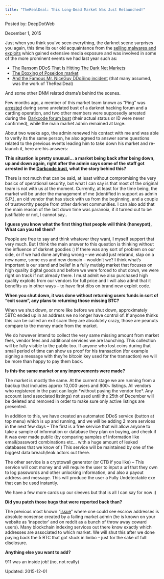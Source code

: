 ```yaml
---
title: "TheRealDeal: This Long-Dead Market Was Just Relaunched!"
---
```


Posted by: DeepDotWeb 

<span>December 1, 2015</span>

<p>Just when you think you&#8217;ve seen everything, the darknet scene surprises you again, this time its our old acquaintance from the <a href="#">selling malwares and exploits</a> which gained extensive media exposure and was involved in some of the more prominent events we had last year such as:</p>
<ul>
<li class="post-box-title"><a title="Permalink to TRD Admin On The Ransom DDoS That Is Hitting The Dark Net Markets" href="
/2015/05/11/this-is-the-ransom-ddos-that-is-hitting-the-dark-net-markets/" rel="bookmark">The Ransom DDoS That Is Hitting The Dark Net Markets</a></li>
<li class="post-box-title"><a title="Permalink to Poseidon Market Doxxed: Hosting Location Revealed" href="
/2015/06/02/poseidon-market-doxxed-hosting-location-revealed/" rel="bookmark">The Doxxing of Poseidon market</a></li>
<li class="post-box-title"><a title="Permalink to Meet The Market Admin Who Was Responsible For the Ddos Attacks" href="
/2015/05/31/meet-the-market-admin-who-was-responsible-for-the-ddos-attacks/" rel="bookmark">And the Famous Mr. NiceGuy DDoSing incident</a> (that many assumed, was the work of TheRealDeal)</li>
</ul>
<p>And some other DNM related drama&#8217;s behind the scenes.</p>
<p>Few months ago, a member of this market team known as &#8220;Ping&#8221; was <a href="https://www.threatstream.com/blog/hell-forum-administrator-arrested-and-charged-for-credit-card-skimming">arrested</a> during some unrelated bust of a darknet hacking forum and a carding operation, and two other members were supposedly arrested during the  <a href="https://gir.pub/deepdotweb/2015/07/15/darkode-com-seized-by-cross-borders-task-force/">Darkcode forum bust</a> (their actual status or ID were never confirmed), while the main market admin remained at large.</p>
<p>About two weeks ago, the admin renewed his contact with me and was able to verify its the same person, he also agreed to answer some questions related to the previous events leading him to take down his market and re-launch it, here are his answers:</p>
<p><strong>This situation is pretty unusual&#8230; a market being back after being down, up and down again, right after the admin says some of the staff got arrested in the <a href="https://gir.pub/deepdotweb/2015/07/15/darkode-com-seized-by-cross-borders-task-force/">Darkcode bust</a>, what the story behind this?</strong></p>
<p>There is not much that can be said, at least without compromising the very basics of operational security, but what I can say is that most of the original team is not with us at the moment. Currently, at least for the time being, the market will be under the management of me (identified in support as admin S.P.), an old vendor that has stuck with us from the beginning, and a couple of trustworthy people from other darknet communities. I can also add that the main reason of the last down time was paranoia, if it turned out to be justifiable or not, I cannot say..</p>
<p><strong>I guess you know what the first thing that people will think (honeypot), What can you tell them?</strong></p>
<p>People are free to say and think whatever they want, I myself support that very much. But I think the main answer to this question is thinking without the influence of darknet goodies :) If there was any sort of problem on our side, or if we had done anything wrong &#8211; we would just rebrand, slap on a new name, some css and new domain &#8211; wouldn&#8217;t we? I think what&#8217;s important is our stand and belief in a fully mutisig market that focuses on high quality digital goods and before we were forced to shut down, we were right on track if not already there. I must admit we also purchased high quality exploits from our vendors for full price and I will also admit that it benefits us in other ways &#8211; to have first dibs on brand new exploit code.</p>
<p><strong>When you shut down, it was done without returning users funds in sort of &#8220;exit scam&#8221;, any plans to returning those missing BTC?</strong></p>
<p>When we shut down, or more like before we shut down, approximately 5BTC ended up in an address we no longer have control of. If anyone thinks this can be called an exit scam they are absolutely crazy, those are peanuts compare to the money made from the market.</p>
<p>We do however intend to collect the very same missing amount from market fees, vendor fees and additional services we are launching. This collection will be fully visible to the public too. If anyone who lost coins during that small period of time can show us proof for his transaction (for example signing a message with they&#8217;re bitcoin key used for the transaction) we will be more than happy to pay them back.</p>
<p><strong>Is this the same market or any improvements were made?</strong></p>
<p>The market is mostly the same. At the current stage we are running from a backup that includes approx 10,000 users and 800~ listings. All vendors who registered in the past can login *without paying the vendor fee*. Any account (and associated listings) not used until the 25th of December will be deleted and removed in order to make sure only active listings are presented.</p>
<p>In addition to this, we have created an automated DDoS service (button at top menu) which is up and running, and we will be adding 2 more services in the next few days &#8211; The first is a free service that will allow anyone to take a sample of information or database they plan on buying, and check if it was ever made public (by comparing samples of information like email/password combinations etc&#8230; with a huge amount of leaked databases that we know of.) This service will be maintained by one of the biggest data breach/leak actors out there.</p>
<p>The other service is a cryptowall generator (or CTB if you like) &#8211; This service will cost money and will require the user to input a url that they own to log passwords and other unlocking information, and also a payout address and message. This will produce the user a Fully Undetectable exe that can be used instantly.</p>
<p>We have a few more cards up our sleeves but that is all I can say for now :)</p>
<p><strong>Did you patch those bugs that were reported back than?</strong></p>
<p>The previous most known &#8220;<a href="https://www.reddit.com/r/DarkNetMarkets/comments/3bf5vm/realdealmarket_information_leak/">issue</a>&#8221; where one could see escrow addresses is absolute nonsense created by a failing market admin (he is known on your website as &#8216;inspector&#8217; and on reddit as a bunch of throw away coward users). Many blockchain indexing services out there know exactly which addresses are associated to which market. We will shut this after we done paying back the 5 BTC that got stuck in limbo &#8211; just for the sake of full disclosure.</p>
<p><strong>Anything else you want to add?</strong></p>
<p>911 was an inside job! (no, not really)</p>

Updated: 2015-12-01

